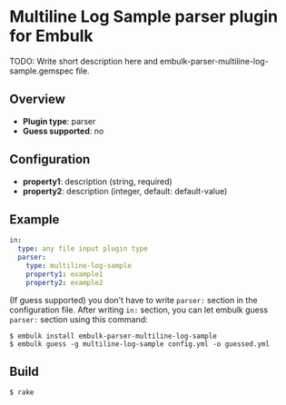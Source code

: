# Multiline Log Sample parser plugin for Embulk

TODO: Write short description here and embulk-parser-multiline-log-sample.gemspec file.

## Overview

* **Plugin type**: parser
* **Guess supported**: no

## Configuration

- **property1**: description (string, required)
- **property2**: description (integer, default: default-value)

## Example

```yaml
in:
  type: any file input plugin type
  parser:
    type: multiline-log-sample
    property1: example1
    property2: example2
```

(If guess supported) you don't have to write `parser:` section in the configuration file. After writing `in:` section, you can let embulk guess `parser:` section using this command:

```
$ embulk install embulk-parser-multiline-log-sample
$ embulk guess -g multiline-log-sample config.yml -o guessed.yml
```

## Build

```
$ rake
```
